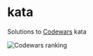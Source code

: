 # kata
Solutions to [Codewars](https://www.codewars.com/ "Codewars") kata  

![Codewars ranking](https://www.codewars.com/users/alberthattingh/badges/large "Codewars ranking")
